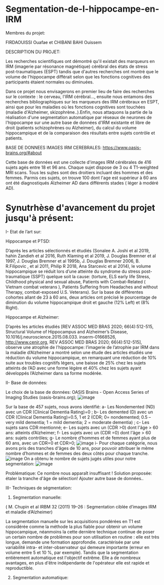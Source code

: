 # Segmentation-de-l-hippocampe-en-IRM
Membres du projet:

FIRDAOUISSI Ouafae     et      CHIBANI BAHI Ouissem

DESCRIPTION DU PROJET:

Les recherches scientifiques ont démontré qu'il existait des marqueurs en IRM (imagerie par résonance magnétique) cérébral des états de stress post-traumatiques (ESPT) tandis que d'autres recherches ont montré que le volume de l'hippocampe différait selon que les fonctions cognitives des participants étaient normales ou diminuées.

Dans ce projet nous envisagerons en premier lieu de faire des recherches sur le contexte : le cerveau, l'IRM cérébral..., ensuite nous entamons des recherches bibliographiques sur les marqueurs des IRM cérébraux en ESPT, ainsi que pour les maladies où les fonctions cognitives sont touchées  (maladie d'Alzheimer, skizophrène..).Enfin, nous attaquons la partie de la réalisation d'une segmentation automatique par réseaux de neurones de l'hippocampe sur une autre base de données d'IRM existante et libre de droit (patients schizophrènes ou Alzheimer), du calcul du volume hippocampique et de la comparaison des résultats entre sujets contrôle et patients.

BASE DE DONNEES IMAGES IRM CEREBRALES:
https://www.oasis-brains.org/#about

Cette base de données est une collecte d'images IRM cérébrales de 416 sujets agés entre 18 et 96 ans. Chaque sujet dispose de 3 ou 4 T1-weighted MRI scans.
Tous les sujtes sont des droitiers incluant des hommes et des femmes. Parmis ces sujets, on trouve 100 dont l'age est supérieur à 60 ans ont été diagnostiqués Alzheimer AD dans différents stades ( léger à modéré AD).

# Synutrhèse d'avancement du projet jusqu'à présent:

I- Etat de l’art sur:

Hippocampe et PTSD:

D’après les articles sélectionnés et étudiés (Sonalee A. Joshi et al 2019, hahin Zandieh et al 2016, Ruth Klaming et al 2019,
J. Douglas Bremner et al 1997, J. Douglas Bremner et al 1995b, J. Douglas Bremner 2006, B. R.Filipovic , et al 2011, Philip R 2018, Ana Starcevic et al 2014), le volume hippocampique se réduit lors d’une atteinte du syndrome du stress post-traumatique (SSPT) quelque soit la cause: (torture, ELS early life Stress, Childhood physical and sexual abuse, Patients with Combat-Related ( Vietnam combat veterans ), Patients Suffering from Headaches and without Therapy, combat-exposed U.S. Veterans). Sur la base de différentes cohortes allant de 23 à 60 ans, deux articles ont précisé le pourcentage de diminution du volume hippocampique droit et gauche (12% Left) et (8% Right).

Hippocampe et Alzheimer: 

D’après les articles étudiés [REV ASSOC MED BRAS 2020; 66(4):512-515, Structural Volume of Hippocampus and Alzheimer’s Disease, 10.1016/j.neuroscience.2015.08.033. inserm-01668526, http://www.cenir.org, REV ASSOC MED BRAS 2020; 66(4):512-515], observe une atrophie de l'hippocampe: l’imagerie de l’atrophie par IRM dans la maladie d’Alzheimer a montré selon une étude des articles étudiés une réduction du volume hippocampique, en remarquant une réduction de 10% suite aux troubles cognitifs légers, une baisse de 25% chez les sujets atteints de l’AD avec une forme légère et 40% chez les sujets ayant développés l’Alzheimer dans sa forme modérée.

II- Base de données:

Le choix de la base de données: OASIS Brains - Open Access Series of Imaging Studies (oasis-brains.org);
![image](https://github.com/CHIBANIBAHI/Segmentation-de-l-hippocampe-en-IRM/assets/114928237/0368e041-94fc-4c93-b049-a3da67a1a550)

Sur la base de 457 sujets, nous avons identifié: 
      a- Les Nondemented (ND) avec un CDR (Clinical Dementia Rating)=0 ;
      b- Les demented (D) avec un CDR (Clinical Dementia Rating)=0.5, 1 et 2 (CDR; 0= nondemented; 0.5 – very mild dementia; 1 = mild dementia; 2 = moderate dementia) ;
      c- Les sujets sans CDR mentionné;
      e- Les sujets avec un (CDR >0) dont l'âge > 60 ans: atteints d’Alzheimer;
      f-  Les sujets avec un (CDR =0) dont l'âge > 60 ans: sujets contrôles;
      g- Le nombre d’hommes et de femmes ayant plus de 60 ans, avec un CDR=0 et CDR>0;
![image](https://github.com/CHIBANIBAHI/Segmentation-de-l-hippocampe-en-IRM/assets/114928237/b8b76978-ca89-4292-8e57-e4cd1103f9bf)
      i- Pour chaque catégorie, nous avons pris des tranches d'âges de 10 ans, pour pouvoir attribuer le même nombre d’hommes et de femmes des deux côtés pour chaque tranche.
      ![image](https://github.com/CHIBANIBAHI/Segmentation-de-l-hippocampe-en-IRM/assets/114928237/5b204f40-957c-4003-9f54-1020e6186bb9)
      On a obtenu le nombre de sujets jugés utiles pour notre segmentation: 
      ![image](https://github.com/CHIBANIBAHI/Segmentation-de-l-hippocampe-en-IRM/assets/114928237/96144de6-35d5-408c-90c5-de617415a535)

Problématique: Ce nombre nous apparaît insuffisant !
Solution proposée: étaler la tranche d'âge de sélection!  Ajouter autre base de données..

III- Techniques de ségmentation:
1) Segmentation manuelle:
   
( M. Chupin et al  IRBM 32 (2011) 19–26  : Segmentation ciblée d’images IRM et maladie d’Alzheimer)

La segmentation manuelle sur les acquisitions pondérées en T1 est considérée comme la méthode la plus fiable pour obtenir un volume hippocampique, néanmoins la cette dernière technique continue de poser un certain nombre de problèmes pour son utilisation en routine : 
elle est très longue,
demande une formation approfondie.
caractérisée par une variabilité intra- et inter-observateur qui demeure importante (erreur en volume entre 5 et 10 %, par exemple).
Tandis  que la segmentation entièrement automatique est l'objectif extrême. Elle a de nombreux avantages, en plus d'être indépendante de l'opérateur elle est rapide et reproductible.

2) Segmentation automatique:
   
